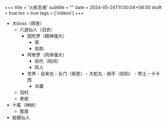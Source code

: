 +++
title = '火影忍者'
subtitle = ""
date = 2024-05-24T11:00:04+08:00
draft = true
toc = true
tags = ['videos']
+++
- 大boss（辉夜）
    - 六道仙人（羽衣）
        - 因陀罗（精神强大）
            - 斑
            - 佐助
        - 阿修罗（肉体强大）
            - 初代（柱间）
            - 鸣人
        - 世界
                - 自来也
                    - 长门（佩恩）
                - 大蛇丸
                - 纲手（奶妈）
                - 带土
                - 卡卡西
            - 半藏
    - 羽村
    - 黑绝
- 十尾（神树）
    - 尾兽
- 蛤蟆仙人
